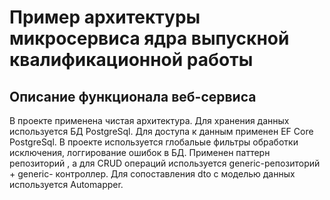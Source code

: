 # Пример архитектуры микросервиса ядра выпускной квалификационной работы
## Описание функционала веб-сервиса
В проекте применена чистая архитектура.
Для хранения данных используется БД PostgreSql.
Для доступа к данным применен EF Core PostgreSql.
В проекте используется глобальые фильтры обработки исключения, логгирование ошибок в БД.
Применен паттерн репозиторий , а для CRUD операций используется generic-репозиторий + generic- контроллер.
Для сопоставления dto с моделью данных используется Automapper.
